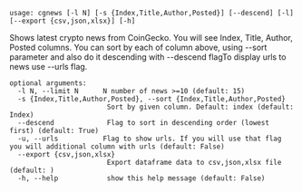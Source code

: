 ```
usage: cgnews [-l N] [-s {Index,Title,Author,Posted}] [--descend] [-l] [--export {csv,json,xlsx}] [-h]
```

Shows latest crypto news from CoinGecko. You will see Index, Title, Author, Posted columns. You can sort by each of column above, using --sort
parameter and also do it descending with --descend flagTo display urls to news use --urls flag.

```
optional arguments:
  -l N, --limit N      N number of news >=10 (default: 15)
  -s {Index,Title,Author,Posted}, --sort {Index,Title,Author,Posted}
                        Sort by given column. Default: index (default: Index)
  --descend             Flag to sort in descending order (lowest first) (default: True)
  -u, --urls           Flag to show urls. If you will use that flag you will additional column with urls (default: False)
  --export {csv,json,xlsx}
                        Export dataframe data to csv,json,xlsx file (default: )
  -h, --help            show this help message (default: False)
```
